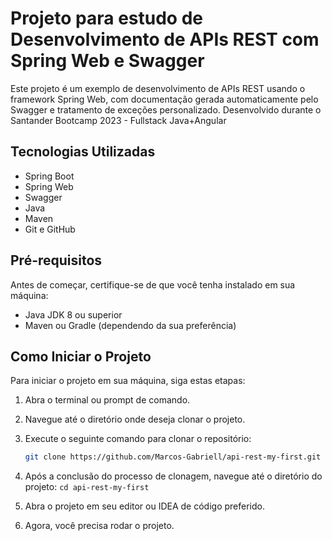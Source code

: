 # Projeto para estudo de Desenvolvimento de APIs REST com Spring Web e Swagger

Este projeto é um exemplo de desenvolvimento de APIs REST usando o framework Spring Web, com documentação gerada automaticamente pelo Swagger e tratamento de exceções personalizado. Desenvolvido durante o Santander Bootcamp 2023 - Fullstack Java+Angular

## Tecnologias Utilizadas

- Spring Boot
- Spring Web
- Swagger
- Java
- Maven
- Git e GitHub

## Pré-requisitos

Antes de começar, certifique-se de que você tenha instalado em sua máquina:

- Java JDK 8 ou superior
- Maven ou Gradle (dependendo da sua preferência)

## Como Iniciar o Projeto

Para iniciar o projeto em sua máquina, siga estas etapas:
1. Abra o terminal ou prompt de comando.

2. Navegue até o diretório onde deseja clonar o projeto.

3. Execute o seguinte comando para clonar o repositório:
   ```sh
   git clone https://github.com/Marcos-Gabriell/api-rest-my-first.git
   
4. Após a conclusão do processo de clonagem, navegue até o diretório do projeto: `cd api-rest-my-first`

5. Abra o projeto em seu editor ou IDEA de código preferido.

6. Agora, você precisa rodar o projeto.

